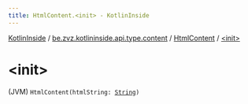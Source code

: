 ```yaml
---
title: HtmlContent.<init> - KotlinInside
---
```


[KotlinInside](../../index.html) / [be.zvz.kotlininside.api.type.content](../index.html) / [HtmlContent](index.html) / [&lt;init&gt;](./-init-.html)

# &lt;init&gt;

(JVM) `HtmlContent(htmlString: `[`String`](https://kotlinlang.org/api/latest/jvm/stdlib/kotlin/-string/index.html)`)`